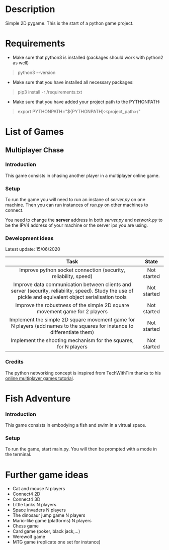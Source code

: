 # Description
Simple 2D pygame.
This is the start of a python game project.

# Requirements
* Make sure that python3 is installed (packages should work with python2 as well)
> python3 --version
* Make sure that you have installed all necessary packages:
> pip3 install -r <path>/requirements.txt
* Make sure that you have added your project path to the PYTHONPATH:
> export PYTHONPATH="${PYTHONPATH}:<project_path>/"

# List of Games

## Multiplayer Chase

### Introduction
This game consists in chasing another player in a multiplayer online game.

### Setup
To run the game you will need to run an instane of *server.py* on one machine. Then you can run instances of *run.py* on other machines to connect.

You need to change the **server** address in both *server.py* and *network.py* to be the IPV4 address of your machine or the server ips you are using.

### Development ideas
Latest update: 15/06/2020

| Task  | State  |
|:-----:|:------:|
| Improve python socket connection (security, reliability, speed) | Not started |
| Improve data communication between clients and server (security, reliability, speed). Study the use of pickle and equivalent object serialisation tools | Not started |
| Improve the robustness of the simple 2D square movement game for 2 players | Not started |
| Implement the simple 2D square movement game for N players (add names to the squares for instance to differentiate them) | Not started |
| Implement the shooting mechanism for the squares, for N players | Not started |

### Credits
The python networking concept is inspired from TechWithTim thanks to his [online multiplayer games tutorial](https://www.techwithtim.net/tutorials/python-online-game-tutorial).

# Fish Adventure

### Introduction
This game consists in embodying a fish and swim in a virtual space.

### Setup

To run the game, start main.py.
You will then be prompted with a mode in the terminal.

# Further game ideas

* Cat and mouse N players
* Connect4 2D
* Connect4 3D
* Little tanks N players
* Space invaders N players
* The dinosaur jump game N players
* Mario-like game (platforms) N players
* Chess game
* Card game (poker, black jack,...)
* Werewolf game
* MTG game (replicate one set for instance)
